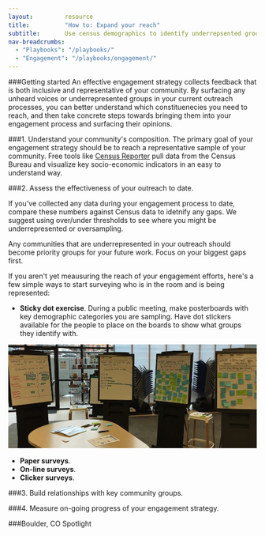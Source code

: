 ```yaml
---
layout: 		resource
title: 			"How to: Expand your reach"
subtitle: 		Use census demographics to identify underrepsented groups in your community engagement proces. 
nav-breadcrumbs:
  - "Playbooks": "/playbooks/"
  - "Engagement": "/playbooks/engagement/"
---
```

###Getting started
An effective engagement strategy collects feedback that is both inclusive and representative of your community. By surfacing any unheard voices or underrepresented groups in your current outreach processes, you can better understand which constituenecies you need to reach, and then take concrete steps towards bringing them into your engagement process and surfacing their opinions.

###1. Understand your community's composition. 
The primary goal of your engagement strategy should be to reach a representative sample of your community. Free tools like [Census Reporter](http://censusreporter.org/) pull data from the Census Bureau and visualize key socio-economic indicators in an easy to understand way. 

###2. Assess the effectiveness of your outreach to date. 

If you've collected any data during your engagement process to date, compare these numbers against Census data to idetnify any gaps. We suggest using over/under thresholds to see where you might be underrepresented or oversampling.  

Any communities that are underrepresented in your outreach should become priority groups for your future work. Focus on your biggest gaps first.

If you aren't yet meausuring the reach of your engagement efforts, here's a few simple ways to start surveying who is in the room and is being represented: 

 * **Sticky dot exercise**. During a public meeting, make posterboards with key demographic categories you are sampling. Have dot stickers available for the people to place on the boards to show what groups they identify with. 

![Sticky dot exercise](/media/images/principles/dot-exercise.jpg "Learning who is in the room in Boulder, CO")

 * **Paper surveys**. 
 * **On-line surveys**. 
 * **Clicker surveys**. 

###3. Build relationships with key community groups.

###4. Measure on-going progress of your engagement strategy.


###Boulder, CO Spotlight
